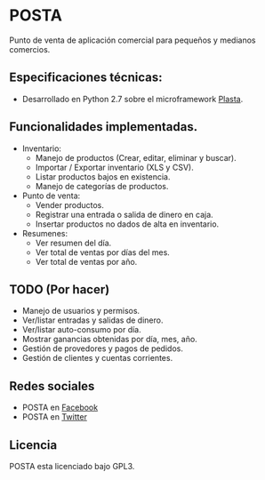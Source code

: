 # POSTA
Punto de venta de aplicación comercial para pequeños y medianos comercios.

## Especificaciones técnicas:
* Desarrollado en Python 2.7 sobre el microframework [Plasta](https://github.com/informaticameg/Plasta).

## Funcionalidades implementadas.
* Inventario:
    * Manejo de productos (Crear, editar, eliminar y buscar).
    * Importar / Exportar inventario (XLS y CSV).
    * Listar productos bajos en existencia.
    * Manejo de categorías de productos.
* Punto de venta:
    * Vender productos.
    * Registrar una entrada o salida de dinero en caja.
    * Insertar productos no dados de alta en inventario.
* Resumenes:
    * Ver resumen del día.
    * Ver total de ventas por días del mes.
    * Ver total de ventas por año.
## TODO (Por hacer)
* Manejo de usuarios y permisos.
* Ver/listar entradas y salidas de dinero.
* Ver/listar auto-consumo por día.
* Mostrar ganancias obtenidas por día, mes, año.
* Gestión de provedores y pagos de pedidos.
* Gestión de clientes y cuentas corrientes.

## Redes sociales
* POSTA en [Facebook](https://www.facebook.com/postaapp)
* POSTA en [Twitter](https://www.twitter.com/postaapp)

## Licencia

POSTA esta licenciado bajo GPL3.
